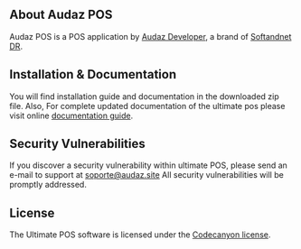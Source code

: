 ## About Audaz POS

Audaz POS is a POS application by [Audaz Developer](http://audaz.site), a brand of [Softandnet DR](http://softandnet.com).

## Installation & Documentation
You will find installation guide and documentation in the downloaded zip file.
Also, For complete updated documentation of the ultimate pos please visit online [documentation guide](http://audaz.site/audaz-pos).

## Security Vulnerabilities

If you discover a security vulnerability within ultimate POS, please send an e-mail to support at soporte@audaz.site All security vulnerabilities will be promptly addressed.

## License

The Ultimate POS software is licensed under the [Codecanyon license](https://codecanyon.net/licenses/standard).
